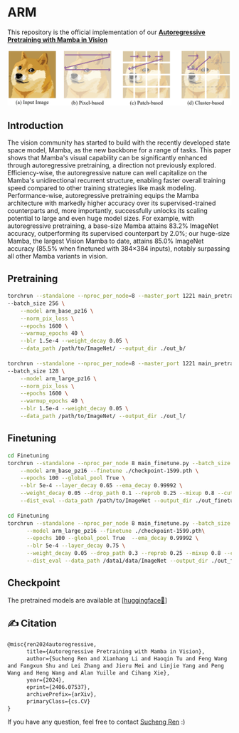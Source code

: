 # ARM
This repository is the official implementation of our  [**Autoregressive Pretraining with Mamba in Vision**](https://arxiv.org/abs/2406.07537)

![img](teaser.png)

## Introduction
The vision community has started to build with the recently developed state space model, Mamba, as the new backbone for a range of tasks. This paper shows that Mamba's visual capability can be significantly enhanced through autoregressive pretraining, a direction not previously explored. Efficiency-wise, the autoregressive nature can well capitalize on the Mamba's unidirectional recurrent structure, enabling faster overall training speed compared to other training strategies like mask modeling. Performance-wise, autoregressive pretraining equips the Mamba architecture with markedly higher accuracy over its supervised-trained counterparts and, more importantly, successfully unlocks its scaling potential to large and even huge model sizes. For example, with autoregressive pretraining, a base-size Mamba attains 83.2\% ImageNet accuracy, outperforming its supervised counterpart by 2.0\%; our huge-size Mamba, the largest Vision Mamba to date, attains 85.0\% ImageNet accuracy (85.5\% when finetuned with 384×384 inputs), notably surpassing all other Mamba variants in vision.

## Pretraining
```bash
torchrun --standalone --nproc_per_node=8 --master_port 1221 main_pretrain.py \
--batch_size 256 \
    --model arm_base_pz16 \
    --norm_pix_loss \
    --epochs 1600 \
    --warmup_epochs 40 \
    --blr 1.5e-4 --weight_decay 0.05 \
    --data_path /path/to/ImageNet/ --output_dir ./out_b/

torchrun --standalone --nproc_per_node=8 --master_port 1221 main_pretrain.py \
--batch_size 128 \
    --model arm_large_pz16 \
    --norm_pix_loss \
    --epochs 1600 \
    --warmup_epochs 40 \
    --blr 1.5e-4 --weight_decay 0.05 \
    --data_path /path/to/ImageNet/ --output_dir ./out_l/
```

## Finetuning
```bash
cd Finetuning
torchrun --standalone --nproc_per_node 8 main_finetune.py --batch_size 128 \
    --model arm_base_pz16 --finetune ./checkpoint-1599.pth \
    --epochs 100 --global_pool True \
    --blr 5e-4 --layer_decay 0.65 --ema_decay 0.99992 \
    --weight_decay 0.05 --drop_path 0.1 --reprob 0.25 --mixup 0.8 --cutmix 1.0 \
    --dist_eval --data_path /path/to/ImageNet --output_dir ./out_finetune_b/

cd Finetuning
torchrun --standalone --nproc_per_node 8 main_finetune.py --batch_size 32 --accum_iter 4 \
      --model arm_large_pz16 --finetune ./checkpoint-1599.pth\
      --epochs 100 --global_pool True  --ema_decay 0.99992 \
      --blr 5e-4 --layer_decay 0.75 \
      --weight_decay 0.05 --drop_path 0.3 --reprob 0.25 --mixup 0.8 --cutmix 1.0 \
      --dist_eval --data_path /data1/data/ImageNet --output_dir ./out_finetune_l/
```

## Checkpoint
The pretrained models are available at [[huggingface🤗](https://huggingface.co/OliverRen/ARM)]

## ✍ Citation
```
@misc{ren2024autoregressive,
      title={Autoregressive Pretraining with Mamba in Vision}, 
      author={Sucheng Ren and Xianhang Li and Haoqin Tu and Feng Wang and Fangxun Shu and Lei Zhang and Jieru Mei and Linjie Yang and Peng Wang and Heng Wang and Alan Yuille and Cihang Xie},
      year={2024},
      eprint={2406.07537},
      archivePrefix={arXiv},
      primaryClass={cs.CV}
}
```
If you have any question, feel free to contact [Sucheng Ren](https://oliverrensu.github.io/) :)


